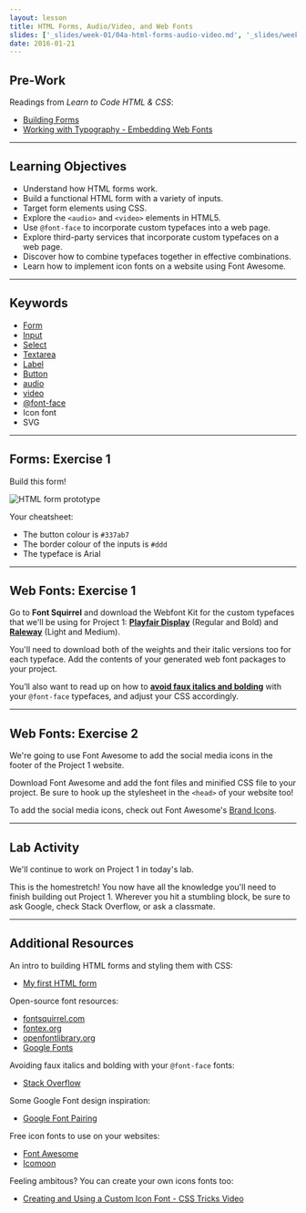 ```yaml
---
layout: lesson
title: HTML Forms, Audio/Video, and Web Fonts
slides: ['_slides/week-01/04a-html-forms-audio-video.md', '_slides/week-01/04b-web-fonts.md']
date: 2016-01-21
---
```


## Pre-Work

Readings from *Learn to Code HTML & CSS*:

- [Building Forms](http://learn.shayhowe.com/html-css/building-forms/)
- [Working with Typography - Embedding Web Fonts](http://learn.shayhowe.com/html-css/working-with-typography/#embedding-web-fonts)

---

## Learning Objectives

- Understand how HTML forms work.
- Build a functional HTML form with a variety of inputs.
- Target form elements using CSS.
- Explore the `<audio>` and `<video>` elements in HTML5.
- Use `@font-face` to incorporate custom typefaces into a web page.
- Explore third-party services that incorporate custom typefaces on a web page.
- Discover how to combine typefaces together in effective combinations.
- Learn how to implement icon fonts on a website using Font Awesome.

---

## Keywords

- [Form](https://developer.mozilla.org/en-US/docs/Web/HTML/Element/form)
- [Input](https://developer.mozilla.org/en-US/docs/Web/HTML/Element/input)
- [Select](https://developer.mozilla.org/en-US/docs/Web/HTML/Element/select)
- [Textarea](https://developer.mozilla.org/en-US/docs/Web/HTML/Element/textarea)
- [Label](https://developer.mozilla.org/en-US/docs/Web/HTML/Element/label)
- [Button](https://developer.mozilla.org/en-US/docs/Web/HTML/Element/button)
- [audio](https://developer.mozilla.org/en/docs/Web/HTML/Element/audio)
- [video](https://developer.mozilla.org/en/docs/Web/HTML/Element/video)
- [@font-face](https://developer.mozilla.org/en/docs/Web/CSS/@font-face)
- Icon font
- SVG

---

## Forms: Exercise 1

Build this form!

![HTML form prototype](/public/files/exercises/html-forms-e1.png)

Your cheatsheet:

- The button colour is `#337ab7`
- The border colour of the inputs is `#ddd`
- The typeface is Arial

---

## Web Fonts: Exercise 1

Go to **Font Squirrel** and download the Webfont Kit for the custom typefaces that we'll be using for Project 1: **[Playfair Display](http://www.fontsquirrel.com/fonts/playfair-display)** (Regular and Bold) and **[Raleway](http://www.fontsquirrel.com/fonts/raleway)** (Light and Medium).

You'll need to download both of the weights and their italic versions too for each typeface. Add the contents of your generated web font packages to your project.

You’ll also want to read up on how to **[avoid faux italics and bolding](http://stackoverflow.com/questions/2436749/how-to-add-multiple-font-files-for-the-same-font)** with your `@font-face` typefaces, and adjust your CSS accordingly.

---

## Web Fonts: Exercise 2

We're going to use Font Awesome to add the social media icons in the footer of the Project 1 website.

Download Font Awesome and add the font files and minified CSS file to your project. Be sure to hook up the stylesheet in the `<head>` of your website too!

To add the social media icons, check out Font Awesome's [Brand Icons](https://fortawesome.github.io/Font-Awesome/icons/#brand).

---

## Lab Activity

We'll continue to work on Project 1 in today's lab.

This is the homestretch! You now have all the knowledge you'll need to finish building out Project 1. Wherever you hit a stumbling block, be sure to ask Google, check Stack Overflow, or ask a classmate.

---

## Additional Resources

An intro to building HTML forms and styling them with CSS:

- [My first HTML form](https://developer.mozilla.org/en-US/docs/Web/Guide/HTML/Forms/My_first_HTML_form)

Open-source font resources:

- [fontsquirrel.com](http://www.fontsquirrel.com/)
- [fontex.org](http://www.fontex.org/)
- [openfontlibrary.org](http://openfontlibrary.org/)
- [Google Fonts](https://www.google.com/fonts#)

Avoiding faux italics and bolding with your `@font-face` fonts:

- [Stack Overflow](http://stackoverflow.com/questions/2436749/how-to-add-multiple-font-files-for-the-same-font)

Some Google Font design inspiration:

- [Google Font Pairing](http://femmebot.github.io/google-type/)

Free icon fonts to use on your websites:

- [Font Awesome](http://fortawesome.github.io/Font-Awesome/)
- [Icomoon](https://icomoon.io/)

Feeling ambitous? You can create your own icons fonts too:

- [Creating and Using a Custom Icon Font - CSS Tricks Video](https://css-tricks.com/video-screencasts/113-creating-and-using-a-custom-icon-font/)
